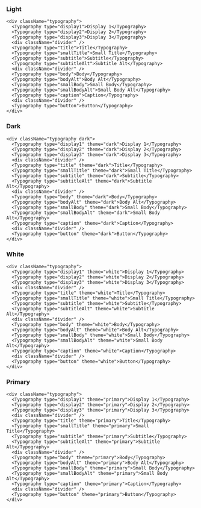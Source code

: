 ### Light

    <div className="typography">
      <Typography type="display1">Display 1</Typography>
      <Typography type="display2">Display 2</Typography>
      <Typography type="display3">Display 3</Typography>
      <div className="divider" />
      <Typography type="title">Title</Typography>
      <Typography type="smallTitle">Small Title</Typography>
      <Typography type="subtitle">Subtitle</Typography>
      <Typography type="subtitleAlt">Subtitle Alt</Typography>
      <div className="divider" />
      <Typography type="body">Body</Typography>
      <Typography type="bodyAlt">Body Alt</Typography>
      <Typography type="smallBody">Small Body</Typography>
      <Typography type="smallBodyAlt">Small Body Alt</Typography>
      <Typography type="caption">Caption</Typography>
      <div className="divider" />
      <Typography type="button">Button</Typography>
    </div>

### Dark

    <div className="typography dark">
      <Typography type="display1" theme="dark">Display 1</Typography>
      <Typography type="display2" theme="dark">Display 2</Typography>
      <Typography type="display3" theme="dark">Display 3</Typography>
      <div className="divider" />
      <Typography type="title" theme="dark">Title</Typography>
      <Typography type="smallTitle" theme="dark">Small Title</Typography>
      <Typography type="subtitle" theme="dark">Subtitle</Typography>
      <Typography type="subtitleAlt" theme="dark">Subtitle Alt</Typography>
      <div className="divider" />
      <Typography type="body" theme="dark">Body</Typography>
      <Typography type="bodyAlt" theme="dark">Body Alt</Typography>
      <Typography type="smallBody" theme="dark">Small Body</Typography>
      <Typography type="smallBodyAlt" theme="dark">Small Body Alt</Typography>
      <Typography type="caption" theme="dark">Caption</Typography>
      <div className="divider" />
      <Typography type="button" theme="dark">Button</Typography>
    </div>

### White

    <div className="typography">
      <Typography type="display1" theme="white">Display 1</Typography>
      <Typography type="display2" theme="white">Display 2</Typography>
      <Typography type="display3" theme="white">Display 3</Typography>
      <div className="divider" />
      <Typography type="title" theme="white">Title</Typography>
      <Typography type="smallTitle" theme="white">Small Title</Typography>
      <Typography type="subtitle" theme="white">Subtitle</Typography>
      <Typography type="subtitleAlt" theme="white">Subtitle Alt</Typography>
      <div className="divider" />
      <Typography type="body" theme="white">Body</Typography>
      <Typography type="bodyAlt" theme="white">Body Alt</Typography>
      <Typography type="smallBody" theme="white">Small Body</Typography>
      <Typography type="smallBodyAlt" theme="white">Small Body Alt</Typography>
      <Typography type="caption" theme="white">Caption</Typography>
      <div className="divider" />
      <Typography type="button" theme="white">Button</Typography>
    </div>

### Primary

    <div className="typography">
      <Typography type="display1" theme="primary">Display 1</Typography>
      <Typography type="display2" theme="primary">Display 2</Typography>
      <Typography type="display3" theme="primary">Display 3</Typography>
      <div className="divider" />
      <Typography type="title" theme="primary">Title</Typography>
      <Typography type="smallTitle" theme="primary">Small Title</Typography>
      <Typography type="subtitle" theme="primary">Subtitle</Typography>
      <Typography type="subtitleAlt" theme="primary">Subtitle Alt</Typography>
      <div className="divider" />
      <Typography type="body" theme="primary">Body</Typography>
      <Typography type="bodyAlt" theme="primary">Body Alt</Typography>
      <Typography type="smallBody" theme="primary">Small Body</Typography>
      <Typography type="smallBodyAlt" theme="primary">Small Body Alt</Typography>
      <Typography type="caption" theme="primary">Caption</Typography>
      <div className="divider" />
      <Typography type="button" theme="primary">Button</Typography>
    </div>
